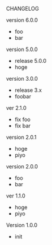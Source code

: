 CHANGELOG

version 6.0.0
* foo
* bar

version 5.0.0
* release 5.0.0
* hoge

version 3.0.0
* release 3.x
* foobar

ver 2.1.0
* fix foo
* fix bar

version 2.0.1
* hoge
* piyo

version 2.0.0
* foo
* bar

ver 1.1.0
* hoge
* piyo

Version 1.0.0
* init

